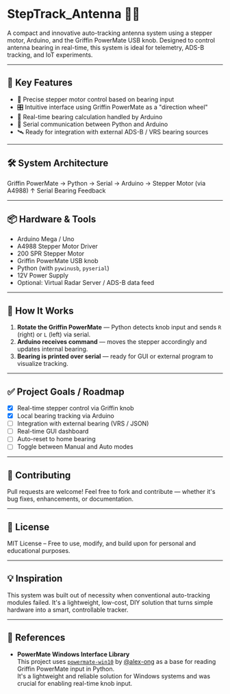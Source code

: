 # StepTrack_Antenna 🚀📡

A compact and innovative auto-tracking antenna system using a stepper motor, Arduino, and the Griffin PowerMate USB knob. Designed to control antenna bearing in real-time, this system is ideal for telemetry, ADS-B tracking, and IoT experiments.

---

## 🎯 Key Features

- 🔁 Precise stepper motor control based on bearing input
- 🎛️ Intuitive interface using Griffin PowerMate as a "direction wheel"
- 🧠 Real-time bearing calculation handled by Arduino
- 🔌 Serial communication between Python and Arduino
- 🛰️ Ready for integration with external ADS-B / VRS bearing sources

---

## 🛠️ System Architecture

Griffin PowerMate → Python → Serial → Arduino → Stepper Motor (via A4988) ↑ Serial Bearing Feedback

---

## 📦 Hardware & Tools

- Arduino Mega / Uno
- A4988 Stepper Motor Driver
- 200 SPR Stepper Motor
- Griffin PowerMate USB knob
- Python (with `pywinusb`, `pyserial`)
- 12V Power Supply
- Optional: Virtual Radar Server / ADS-B data feed

---

## 🚀 How It Works

1. **Rotate the Griffin PowerMate** — Python detects knob input and sends `R` (right) or `L` (left) via serial.
2. **Arduino receives command** — moves the stepper accordingly and updates internal bearing.
3. **Bearing is printed over serial** — ready for GUI or external program to visualize tracking.

---

## ✅ Project Goals / Roadmap

- [x] Real-time stepper control via Griffin knob
- [x] Local bearing tracking via Arduino
- [ ] Integration with external bearing (VRS / JSON)
- [ ] Real-time GUI dashboard
- [ ] Auto-reset to home bearing
- [ ] Toggle between Manual and Auto modes

---

## 🤝 Contributing

Pull requests are welcome! Feel free to fork and contribute — whether it's bug fixes, enhancements, or documentation.

---

## 📄 License

MIT License – Free to use, modify, and build upon for personal and educational purposes.

---

## 💡 Inspiration

This system was built out of necessity when conventional auto-tracking modules failed. It's a lightweight, low-cost, DIY solution that turns simple hardware into a smart, controllable tracker.

---

## 🔗 References

- **PowerMate Windows Interface Library**  
  This project uses [`powermate-win10`](https://github.com/alex-ong/powermate-win10) by [@alex-ong](https://github.com/alex-ong) as a base for reading Griffin PowerMate input in Python.  
  It's a lightweight and reliable solution for Windows systems and was crucial for enabling real-time knob input.


